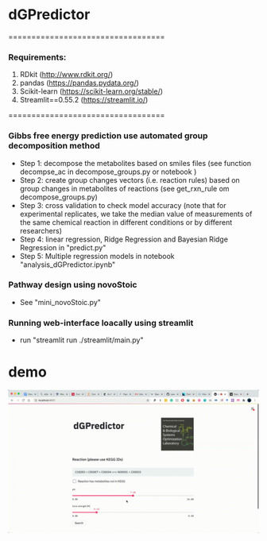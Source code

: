 # dGPredictor

==================================
### Requirements:
1. RDkit (http://www.rdkit.org/)
2. pandas (https://pandas.pydata.org/)
3. Scikit-learn (https://scikit-learn.org/stable/)
4. Streamlit==0.55.2 (https://streamlit.io/)

==================================
### Gibbs free energy prediction use automated group decomposition method

- Step 1: decompose the metabolites based on smiles files (see function decompse_ac in decompose_groups.py or notebook )
- Step 2: create group changes vectors (i.e. reaction rules) based on group changes in metabolites of reactions (see get_rxn_rule om decompose_groups.py)
- Step 3: cross validation to check model accuracy (note that for experimental replicates, we take the median value of measurements of the same chemical reaction in
different conditions or by different researchers)
- Step 4: linear regression, Ridge Regression and Bayesian Ridge Regression in "predict.py"
- Step 5: Multiple regression models in notebook "analysis_dGPredictor.ipynb"

### Pathway design using novoStoic
- See "mini_novoStoic.py"

### Running web-interface loacally using streamlit
- run "streamlit run ./streamlit/main.py"

# demo
![dGPredictor Demo](figures/demo.gif)

